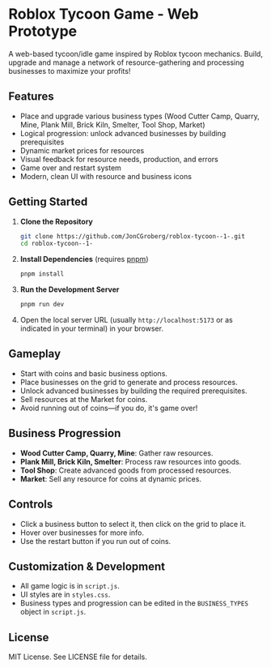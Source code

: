 # Roblox Tycoon Game - Web Prototype

A web-based tycoon/idle game inspired by Roblox tycoon mechanics. Build, upgrade and manage a network of resource-gathering and processing businesses to maximize your profits!

## Features
- Place and upgrade various business types (Wood Cutter Camp, Quarry, Mine, Plank Mill, Brick Kiln, Smelter, Tool Shop, Market)
- Logical progression: unlock advanced businesses by building prerequisites
- Dynamic market prices for resources
- Visual feedback for resource needs, production, and errors
- Game over and restart system
- Modern, clean UI with resource and business icons

## Getting Started

1. **Clone the Repository**
   ```sh
   git clone https://github.com/JonCGroberg/roblox-tycoon--1-.git
   cd roblox-tycoon--1-
   ```
2. **Install Dependencies** (requires [pnpm](https://pnpm.io/))
   ```sh
   pnpm install
   ```
3. **Run the Development Server**
   ```sh
   pnpm run dev
   ```
4. Open the local server URL (usually `http://localhost:5173` or as indicated in your terminal) in your browser.

## Gameplay
- Start with coins and basic business options.
- Place businesses on the grid to generate and process resources.
- Unlock advanced businesses by building the required prerequisites.
- Sell resources at the Market for coins.
- Avoid running out of coins—if you do, it's game over!

## Business Progression
- **Wood Cutter Camp, Quarry, Mine**: Gather raw resources.
- **Plank Mill, Brick Kiln, Smelter**: Process raw resources into goods.
- **Tool Shop**: Create advanced goods from processed resources.
- **Market**: Sell any resource for coins at dynamic prices.

## Controls
- Click a business button to select it, then click on the grid to place it.
- Hover over businesses for more info.
- Use the restart button if you run out of coins.

## Customization & Development
- All game logic is in `script.js`.
- UI styles are in `styles.css`.
- Business types and progression can be edited in the `BUSINESS_TYPES` object in `script.js`.

## License
MIT License. See LICENSE file for details.